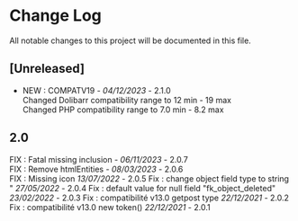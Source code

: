 # Change Log
All notable changes to this project will be documented in this file.

## [Unreleased]

 - NEW :  COMPATV19  - *04/12/2023* - 2.1.0  
    Changed Dolibarr compatibility range to 12 min - 19 max  
    Changed PHP compatibility range to 7.0 min - 8.2 max

## 2.0

FIX : Fatal missing inclusion - *06/11/2023* - 2.0.7  
FIX : Remove htmlEntities - *08/03/2023* - 2.0.6  
FIX : Missing icon *13/07/2022* - 2.0.5
Fix : change object field type to string  " *27/05/2022* - 2.0.4
Fix : default value for null field "fk_object_deleted" *23/02/2022* - 2.0.3
Fix : compatibilité v13.0  getpost type    *22/12/2021* - 2.0.2
Fix : compatibilité v13.0  new token()    *22/12/2021* - 2.0.1
